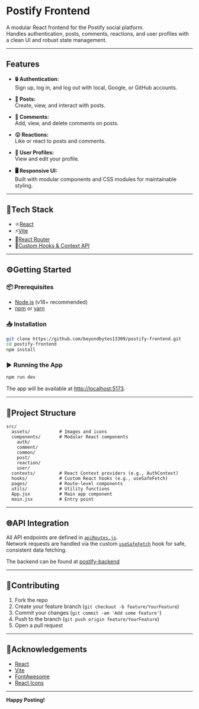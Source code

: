 # Postify Frontend

A modular React frontend for the Postify social platform.  
Handles authentication, posts, comments, reactions, and user profiles with a clean UI and robust state management.

---

## Features

- **🔒 Authentication:**  
  Sign up, log in, and log out with local, Google, or GitHub accounts.

- **📝 Posts:**  
  Create, view, and interact with posts.

- **💬 Comments:**  
  Add, view, and delete comments on posts.

- **😮 Reactions:**  
  Like or react to posts and comments.

- **👥 User Profiles:**  
  View and edit your profile.

- **🖥️ Responsive UI:**  
  Built with modular components and CSS modules for maintainable styling.

---

## 🧰Tech Stack

- ⚛️[React](https://react.dev/)
- ⚡[Vite](https://vitejs.dev/)
- 🔀[React Router](https://reactrouter.com/)
- 🔗[Custom Hooks & Context API](https://react.dev/reference/react/useContext)

---

## ⚙️Getting Started

### 📦 Prerequisites

- [Node.js](https://nodejs.org/) (v18+ recommended)
- [npm](https://www.npmjs.com/) or [yarn](https://yarnpkg.com/)

### 📥 Installation

```bash
git clone https://github.com/beyondbytes13309/postify-frontend.git
cd postify-frontend
npm install
```

### ▶️ Running the App

```bash
npm run dev
```

The app will be available at [http://localhost:5173](http://localhost:5173).

---

## 📂Project Structure

```
src/
  assets/           # Images and icons
  components/       # Modular React components
    auth/
    comment/
    common/
    post/
    reaction/
    user/
  contexts/         # React Context providers (e.g., AuthContext)
  hooks/            # Custom React hooks (e.g., useSafeFetch)
  pages/            # Route-level components
  utils/            # Utility functions
  App.jsx           # Main app component
  main.jsx          # Entry point
```

---

## 🌐API Integration

All API endpoints are defined in [`apiRoutes.js`](./apiRoutes.js).  
Network requests are handled via the custom [`useSafeFetch`](./src/hooks/useSafeFetch.jsx) hook for safe, consistent data fetching.

The backend can be found at [postify-backend](https://github.com/beyondbytes13309/postify-backend)

---

## 🤝Contributing

1. Fork the repo
2. Create your feature branch (`git checkout -b feature/YourFeature`)
3. Commit your changes (`git commit -am 'Add some feature'`)
4. Push to the branch (`git push origin feature/YourFeature`)
5. Open a pull request

---

## 🎉Acknowledgements

- [React](https://react.dev/)
- [Vite](https://vitejs.dev/)
- [FontAwesome](https://fontawesome.com/)
- [React Icons](https://react-icons.github.io/react-icons/)

---

**Happy Posting!**